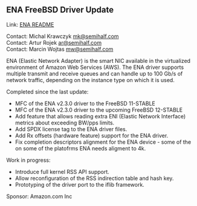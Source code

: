 ## ENA FreeBSD Driver Update ##

Link: [ENA README](https://github.com/amzn/amzn-drivers/blob/master/kernel/fbsd/ena/README)

Contact: Michal Krawczyk <mk@semihalf.com>  
Contact: Artur Rojek <ar@semihalf.com>  
Contact: Marcin Wojtas <mw@semihalf.com>  

ENA (Elastic Network Adapter) is the smart NIC available in the
virtualized environment of Amazon Web Services (AWS). The ENA
driver supports multiple transmit and receive queues and can handle
up to 100 Gb/s of network traffic, depending on the instance type
on which it is used.

Completed since the last update:
  * MFC of the ENA v2.3.0 driver to the FreeBSD 11-STABLE
  * MFC of the ENA v2.3.0 driver to the upcoming FreeBSD 12-STABLE
  * Add feature that allows reading extra ENI (Elastic Network Interface)
    metrics about exceeding BW/pps limits.
  * Add SPDX license tag to the ENA driver files.
  * Add Rx offsets (hardware feature) support for the ENA driver.
  * Fix completion descriptors alignment for the ENA device - some of the
    on some of the platofrms ENA needs aligment to 4k.

Work in progress:
  * Introduce full kernel RSS API support.
  * Allow reconfiguration of the RSS indirection table and hash key.
  * Prototyping of the driver port to the iflib framework.

Sponsor: Amazon.com Inc
